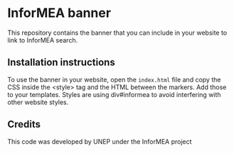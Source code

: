 InforMEA banner
===============

This repository contains the banner that you can include in your website to link to InforMEA search.


Installation instructions
-------------------------

To use the banner in your website, open the <code>index.html</code> file and copy the CSS inside the &lt;style&gt; tag and the HTML between the markers.
Add those to your templates. Styles are using div#informea to avoid interfering with other website styles.


Credits
-------

This code was developed by UNEP under the InforMEA project
